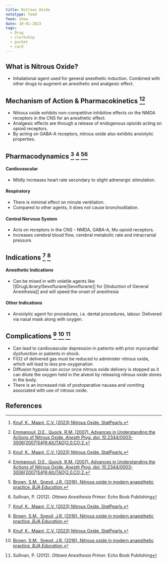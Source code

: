 ```yaml
---
title: Nitrous Oxide
notetype: feed
feed: show
date: 10-01-2023
tags:
  - Drug
  - clerkship
  - pocket
  - card
---
```


## What is Nitrous Oxide?
- Inhalational agent used for general anesthetic induction. Combined with other drugs to augment an anesthetic and analgesic effect. 

## Mechanism of Action & Pharmacokinetics [^1][^2]
- Nitrous oxide exhibits non-competitive inhibitive effects on the NMDA receptors in the CNS for an anesthetic effect.
- Analgesic effects are through a release of endogenous opioids acting on opioid receptors.
- By acting on GABA-A receptors, nitrous oxide also exhibits anxiolytic properties. 

## Pharmacodynamics [^1] [^2] [^3][^4]
#### Cardiovascular
- Mildly increases heart rate secondary to slight adrenergic stimulation.
#### Respiratory
- There is minimal effect on minute ventilation. 
- Compared to other agents, it does not cause bronchodilation. 
#### Central Nervous System
- Acts on receptors in the CNS - NMDA, GABA-A, Mu opioid receptors. 
- Increases cerebral blood flow, cerebral metabolic rate and intracranial pressure. 

## Indications  [^1] [^3]
#### Anesthetic Indications
- Can be mixed in with volatile agents like [[DrugLibrary/Sevoflurane|Sevoflurane]] for [[Induction of General Anesthesia]] and will speed the onset of anesthesia 

#### Other Indications
- Anxiolytic agent for procedures, i.e. dental procedures, labour. Delivered via nasal mask along with oxygen. 

## Complications [^1] [^3] [^4]
- Can lead to cardiovascular depression in patients with prior myocardial dysfunction or patients in shock. 
- FiO2 of delivered gas must be reduced to administer nitrous oxide, which will lead to less pre-oxygenation
- Diffusion hypoxia can occur once nitrous oxide delivery is stopped as it can dilute the oxygen held in the alveoli by releasing nitrous oxide stores in the body. 
- There is an increased risk of postoperative nausea and vomiting associated with use of nitrous oxide.

## References
[^1]: [Knuf, K., Maani, C.V. (2023) Nitrous Oxide. StatPearls.](https://www.ncbi.nlm.nih.gov/books/NBK532922/#:~:text='%20Nitrous%20oxide%20is%20the%20least,more%20potent%20and%20volatile%20anesthetic.)
[^2]: [Emmanouil, D.E., Quock, R.M. (2007). Advances in Understanding the Actions of Nitrous Oxide. *Anesth Prog.* doi: 10.2344/0003-3006(2007)54[9:AIUTAO]2.0.CO;2.](https://www.ncbi.nlm.nih.gov/pmc/articles/PMC1821130/)
[^3]: [Brown, S.M., Sneyd, J.R. (2016). Nitrous oxide in modern anaesthetic practice. *BJA Education*.](https://academic.oup.com/bjaed/article/16/3/87/2897753)
[^4]: Sullivan, P. (2012). *Ottawa Anesthesia Primer.* Echo Book Publishing










